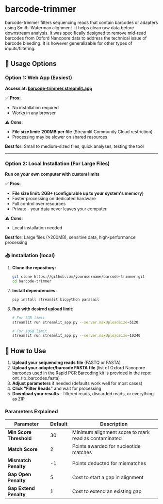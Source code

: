 # barcode-trimmer
barcode-trimmer filters sequencing reads that contain barcodes or adapters using Smith–Waterman alignment. It helps clean raw data before downstream analysis. It was specifically designed to remove mid-read barcodes from Oxford Nanopore data to address the technical issue of barcode bleeding. It is however generalizable for other types of inputs/filtering.

## 🚀 Usage Options

### Option 1: Web App (Easiest)
**Access at: [barcode-trimmer.streamlit.app](https://barcode-trimmer.streamlit.app)**

✅ **Pros:**
- No installation required
- Works in any browser

⚠️ **Cons:**
- **File size limit: 200MB per file** (Streamlit Community Cloud restriction)
- Processing may be slower on shared resources

**Best for:** Small to medium-sized files, quick analyses, testing the tool

---

### Option 2: Local Installation (For Large Files)
**Run on your own computer with custom limits**

✅ **Pros:**
- **File size limit: 2GB+ (configurable up to your system's memory)**
- Faster processing on dedicated hardware
- Full control over resources
- Private - your data never leaves your computer

⚠️ **Cons:**
- Local installation needed

**Best for:** Large files (>200MB), sensitive data, high-performance processing

### 📥 Installation (local)

1. **Clone the repository:**
   ```bash
   git clone https://github.com/yourusername/barcode-trimmer.git
   cd barcode-trimmer
2. **Install dependencies:**
   ```bash
   pip install streamlit biopython parasail
3. **Run with desired upload limit:**
   ```bash
   # For 5GB limit
   streamlit run streamlit_app.py --server.maxUploadSize=5120

   # For 10GB limit  
   streamlit run streamlit_app.py --server.maxUploadSize=10240


## 🎯 How to Use

1. **Upload your sequencing reads file** (FASTQ or FASTA)
2. **Upload your adapter/barcode FASTA file** (list of Oxford Nanopore barcodes used in the Rapid PCR Barcoding kit is provided in the repo: ont_rlb_barcodes.fasta)
3. **Adjust parameters** if needed (defaults work well for most cases)
4. **Click "Filter Reads"** and wait for processing
5. **Download your results** - filtered reads, discarded reads, or everything as ZIP

### Parameters Explained

| Parameter | Default | Description |
|-----------|---------|-------------|
| **Min Score Threshold** | 30 | Minimum alignment score to mark read as contaminated |
| **Match Score** | 2 | Points awarded for nucleotide matches |
| **Mismatch Penalty** | -1 | Points deducted for mismatches |
| **Gap Open Penalty** | 5 | Cost to start a gap in alignment |
| **Gap Extend Penalty** | 1 | Cost to extend an existing gap |


